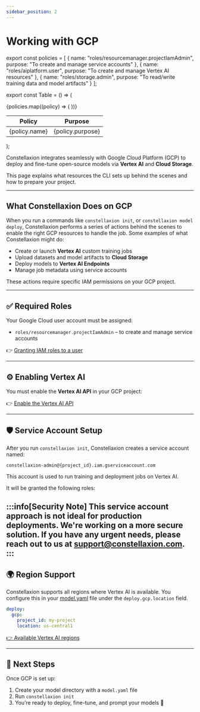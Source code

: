 ```yaml
---
sidebar_position: 2
---
```

# Working with GCP

export const policies = [
  {
    name: "roles/resourcemanager.projectIamAdmin",
    purpose: "To create and manage service accounts"
  },
  {
    name: "roles/aiplatform.user",
    purpose: "To create and manage Vertex AI resources"
  },
  {
    name: "roles/storage.admin",
    purpose: "To read/write training data and model artifacts"
  }
];

export const Table = () => (
  <table style={{ fontFamily: 'Monospace' }}>
    <thead>
      <tr>
        <th>Policy</th>
        <th>Purpose</th>
      </tr>
    </thead>
    <tbody>
      {policies.map((policy) => (
        <tr key={policy.name}>
          <td style={{ fontWeight: 'bold' }}>{policy.name}</td>
          <td>{policy.purpose}</td>
        </tr>
      ))}
    </tbody>
  </table>
);

Constellaxion integrates seamlessly with Google Cloud Platform (GCP) to deploy and fine-tune open-source models via **Vertex AI** and **Cloud Storage**.

This page explains what resources the CLI sets up behind the scenes and how to prepare your project.

---

## What Constellaxion Does on GCP

When you run a commands like `constellaxion init`, or `constellaxion model deploy`, Constellaxion performs a series of actions behind the scenes to enable the right GCP resources to handle the job. Some examples of what Constellaxion might do:

- Create or launch **Vertex AI** custom training jobs
- Upload datasets and model artifacts to **Cloud Storage**
- Deploy models to **Vertex AI Endpoints**
- Manage job metadata using service accounts

These actions require specific IAM permissions on your GCP project.

---

## ✅ Required Roles

Your Google Cloud user account must be assigned:

- `roles/resourcemanager.projectIamAdmin` – to create and manage service accounts

👉 [Granting IAM roles to a user](https://cloud.google.com/iam/docs/granting-changing-revoking-access#grant-single-role)

---

## ⚙️ Enabling Vertex AI

You must enable the **Vertex AI API** in your GCP project:

👉 [Enable the Vertex AI API](https://console.cloud.google.com/flows/enableapi?apiid=aiplatform.googleapis.com)

---

## 🛡️ Service Account Setup

After you run `constellaxion init`, Constellaxion creates a service account named:

`constellaxion-admin@{project_id}.iam.gserviceaccount.com`

This account is used to run training and deployment jobs on Vertex AI.

It will be granted the following roles:
<Table />

:::info[Security Note] 
This service account approach is not ideal for production deployments. We're working on a more secure solution. If you have any urgent needs, please reach out to us at [support@constellaxion.com](mailto:support@constellaxion.com).
:::
---

## 🌍 Region Support

Constellaxion supports all regions where Vertex AI is available. You configure this in your [model.yaml](../configure/model-yaml.md) file under the `deploy.gcp.location` field.

```yaml
deploy:
  gcp:
    project_id: my-project
    location: us-central1
```

[👉 Available Vertex AI regions](https://cloud.google.com/vertex-ai/docs/general/locations)

---


## 🧪 Next Steps

Once GCP is set up:
1. Create your model directory with a `model.yaml` file
2. Run `constellaxion init`
3. You’re ready to deploy, fine-tune, and prompt your models 🚀
